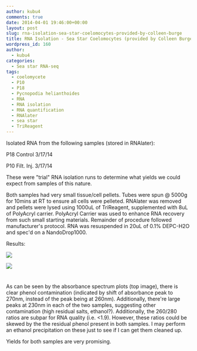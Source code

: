 ```yaml
---
author: kubu4
comments: true
date: 2014-04-01 19:46:00+00:00
layout: post
slug: rna-isolation-sea-star-coelomocytes-provided-by-colleen-burge
title: RNA Isolation - Sea Star Coelomocytes (provided by Colleen Burge)
wordpress_id: 160
author:
  - kubu4
categories:
  - Sea star RNA-seq
tags:
  - coelomycete
  - P10
  - P18
  - Pycnopodia helianthoides
  - RNA
  - RNA isolation
  - RNA quantification
  - RNAlater
  - sea star
  - TriReagent
---
```


Isolated RNA from the following samples (stored in RNAlater):

P18 Control 3/17/14

P10 Filt. Inj. 3/17/14

These were "trial" RNA isolation runs to determine what yields we could expect from samples of this nature.

Both samples had very small tissue/cell pellets. Tubes were spun @ 5000g for 10mins at RT to ensure all cells were pelleted. RNAlater was removed and pellets were lysed using 1000uL of TriReagent, supplemented with 8uL of PolyAcryl carrier. PolyAcryl Carrier was used to enhance RNA recovery from such small starting materials. Remainder of procedure followed manufacturer's protocol. RNA was resuspended in 20uL of 0.1% DEPC-H2O and spec'd on a NandoDrop1000.

Results:

![](https://eagle.fish.washington.edu/Arabidopsis/20140401%20-%20Sea%20star%20RNA%20abs%20plots.JPG)

![](https://eagle.fish.washington.edu/Arabidopsis/20140401%20-%20Sea%20star%20RNA%20ODs.JPG)



# 



As can be seen by the absorbance spectrum plots (top image), there is clear phenol contamination (indicated by shift of absorbance peak to 270nm, instead of the peak being at 260nm). Additionally, there're large peaks at 230nm in each of the two samples, suggesting other contamination (high residual salts, ethanol?). Additionally, the 260/280 ratios are subpar for RNA quality (i.e. <1.9). However, these ratios could be skewed by the the residual phenol present in both samples. I may perform an ethanol precipitation on these just to see if I can get them cleaned up.

Yields for both samples are very promising.
